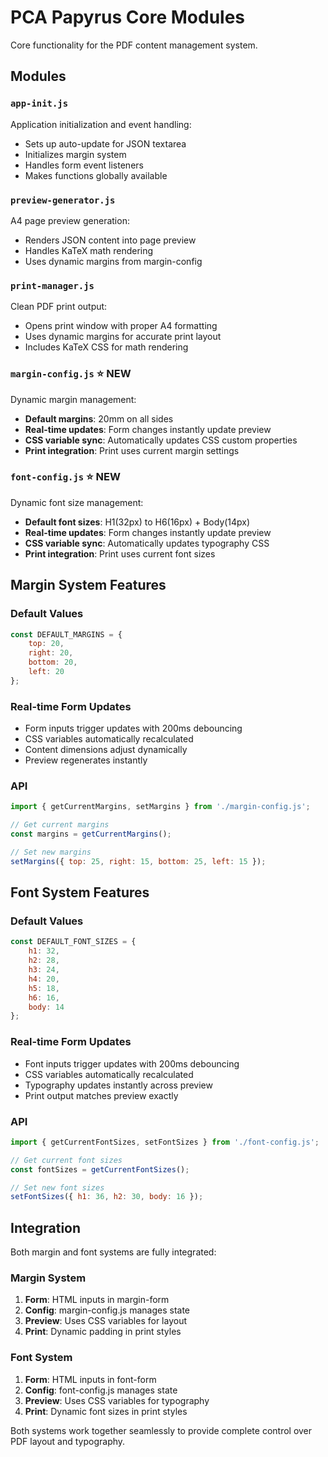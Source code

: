 # PCA Papyrus Core Modules

Core functionality for the PDF content management system.

## Modules

### `app-init.js`
Application initialization and event handling:
- Sets up auto-update for JSON textarea
- Initializes margin system
- Handles form event listeners
- Makes functions globally available

### `preview-generator.js`
A4 page preview generation:
- Renders JSON content into page preview
- Handles KaTeX math rendering
- Uses dynamic margins from margin-config

### `print-manager.js`
Clean PDF print output:
- Opens print window with proper A4 formatting
- Uses dynamic margins for accurate print layout
- Includes KaTeX CSS for math rendering

### `margin-config.js` ⭐ NEW
Dynamic margin management:
- **Default margins**: 20mm on all sides
- **Real-time updates**: Form changes instantly update preview
- **CSS variable sync**: Automatically updates CSS custom properties
- **Print integration**: Print uses current margin settings

### `font-config.js` ⭐ NEW
Dynamic font size management:
- **Default font sizes**: H1(32px) to H6(16px) + Body(14px)
- **Real-time updates**: Form changes instantly update preview
- **CSS variable sync**: Automatically updates typography CSS
- **Print integration**: Print uses current font sizes

## Margin System Features

### Default Values
```javascript
const DEFAULT_MARGINS = {
    top: 20,
    right: 20, 
    bottom: 20,
    left: 20
};
```

### Real-time Form Updates
- Form inputs trigger updates with 200ms debouncing
- CSS variables automatically recalculated
- Content dimensions adjust dynamically
- Preview regenerates instantly

### API
```javascript
import { getCurrentMargins, setMargins } from './margin-config.js';

// Get current margins
const margins = getCurrentMargins();

// Set new margins
setMargins({ top: 25, right: 15, bottom: 25, left: 15 });
```

## Font System Features

### Default Values
```javascript
const DEFAULT_FONT_SIZES = {
    h1: 32,
    h2: 28,
    h3: 24,
    h4: 20,
    h5: 18,
    h6: 16,
    body: 14
};
```

### Real-time Form Updates
- Font inputs trigger updates with 200ms debouncing
- CSS variables automatically recalculated
- Typography updates instantly across preview
- Print output matches preview exactly

### API
```javascript
import { getCurrentFontSizes, setFontSizes } from './font-config.js';

// Get current font sizes
const fontSizes = getCurrentFontSizes();

// Set new font sizes
setFontSizes({ h1: 36, h2: 30, body: 16 });
```

## Integration

Both margin and font systems are fully integrated:

### Margin System
1. **Form**: HTML inputs in margin-form
2. **Config**: margin-config.js manages state
3. **Preview**: Uses CSS variables for layout
4. **Print**: Dynamic padding in print styles

### Font System
1. **Form**: HTML inputs in font-form
2. **Config**: font-config.js manages state
3. **Preview**: Uses CSS variables for typography
4. **Print**: Dynamic font sizes in print styles

Both systems work together seamlessly to provide complete control over PDF layout and typography. 